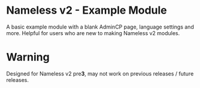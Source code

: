 # Nameless v2 - Example Module
A basic example module with a blank AdminCP page, language settings and more.
Helpful for users who are new to making Nameless v2 modules.

# Warning
Designed for Nameless v2 pre**3**, may not work on previous releases / future releases.
